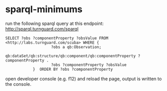 # sparql-minimums

run the following sparql query at this endpoint: http://sparql.turnguard.com/sparql
```
SELECT ?obs ?componentProperty ?obsValue FROM <http://labs.turnguard.com/scuba> WHERE {
                    ?obs a qb:Observation;
                         qb:dataSet/qb:structure/qb:component/qb:componentProperty ?componentProperty .
                    ?obs ?componentProperty ?obsValue
            }  ORDER BY ?obs ?componentProperty
```

open developer console (e.g. f12) and reload the page, output is written to the console.
